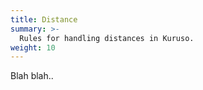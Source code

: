 ```yaml
---
title: Distance
summary: >-
  Rules for handling distances in Kuruso.
weight: 10
---
```


Blah blah..
